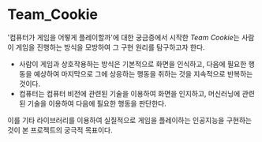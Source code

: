 # Team_Cookie
'컴퓨터가 게임을 어떻게 플레이할까'에 대한 궁금증에서 시작한 *Team Cookie*는 사람이 게임을 진행하는 방식을 모방하여 그 구현 원리를 탐구하고자 한다.

- 사람이 게임과 상호작용하는 방식은 기본적으로 화면을 인식하고, 다음에 필요한 행동을 예상하여 마지막으로 그에 상응하는 행동을 취하는 것을 지속적으로 반복하는 것이다. 
- 컴퓨터는 컴퓨터 비전에 관련된 기술을 이용하여 화면을 인지하고, 머신러닝에 관련된 기술을 이용하여 다음에 필요한 행동을 판단한다.

이를 기타 라이브러리를 이용하여 실질적으로 게임을 플레이하는 인공지능을 구현하는 것이 본 프로젝트의 궁극적 목표이다.
